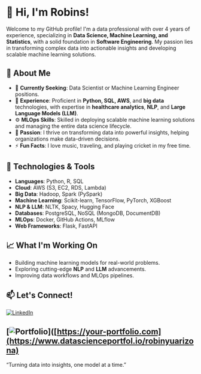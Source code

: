 # 👋 Hi, I'm Robins! 

Welcome to my GitHub profile! I'm a data professional with over 4 years of experience, specializing in **Data Science, Machine Learning, and Statistics**, with a solid foundation in **Software Engineering**. My passion lies in transforming complex data into actionable insights and developing scalable machine learning solutions.

## 🚀 About Me
- 🔭 **Currently Seeking**: Data Scientist or Machine Learning Engineer positions.
- 💼 **Experience**: Proficient in **Python, SQL, AWS**, and **big data** technologies, with expertise in **healthcare analytics**, **NLP**, and **Large Language Models (LLM)**.
- ⚙️ **MLOps Skills**: Skilled in deploying scalable machine learning solutions and managing the entire data science lifecycle.
- 🌱 **Passion**: I thrive on transforming data into powerful insights, helping organizations make data-driven decisions.
- ⚡ **Fun Facts**: I love music, traveling, and playing cricket in my free time.

## 🔧 Technologies & Tools
- **Languages**: Python, R, SQL
- **Cloud**: AWS (S3, EC2, RDS, Lambda)
- **Big Data**: Hadoop, Spark (PySpark)
- **Machine Learning**: Scikit-learn, TensorFlow, PyTorch, XGBoost
- **NLP & LLM**: NLTK, Spacy, Hugging Face
- **Databases**: PostgreSQL, NoSQL (MongoDB, DocumentDB)
- **MLOps**: Docker, GitHub Actions, MLflow
- **Web Frameworks**: Flask, FastAPI

## 📈 What I'm Working On
- Building machine learning models for real-world problems.
- Exploring cutting-edge **NLP** and **LLM** advancements.
- Improving data workflows and MLOps pipelines.

## 📫 Let's Connect!
[![LinkedIn](https://img.shields.io/badge/LinkedIn-robinyuarizona-blue?style=for-the-badge&logo=linkedin)](https://www.linkedin.com/in/robinyuarizona)

[![Portfolio](https://img.shields.io/badge/Portfolio-robinyuarizona-orange?style=for-the-badge)]([https://your-portfolio.com](https://www.datascienceportfol.io/robinyuarizona)
---

“Turning data into insights, one model at a time.”






